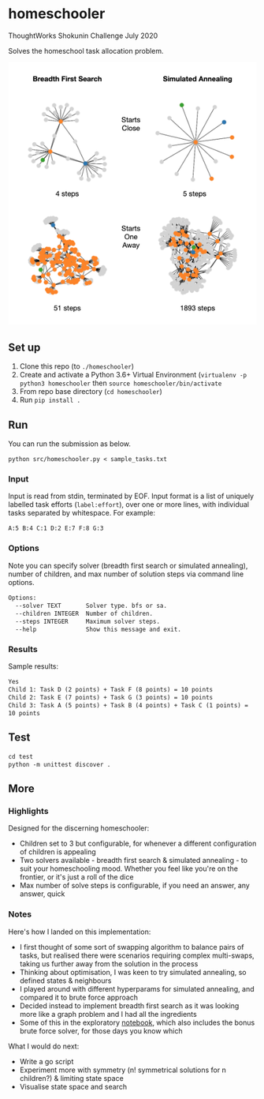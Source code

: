 # homeschooler
ThoughtWorks Shokunin Challenge July 2020

Solves the homeschool task allocation problem.

![Solution search visualisations](https://github.com/safetydave/homeschooler/blob/main/doc/search_viz.png?raw=true)

## Set up

1. Clone this repo (to `./homeschooler`)
2. Create and activate a Python 3.6+ Virtual Environment (`virtualenv -p python3 homeschooler`
   then `source homeschooler/bin/activate`
3. From repo base directory (`cd homeschooler`)
4. Run `pip install .`

## Run

You can run the submission as below.

```
python src/homeschooler.py < sample_tasks.txt
```

### Input

Input is read from stdin, terminated by EOF. Input format is a list of uniquely labelled task efforts (`label:effort`), over one or more lines, with individual tasks separated by whitespace. For example:

```
A:5 B:4 C:1 D:2 E:7 F:8 G:3
```

### Options

Note you can specify solver (breadth first search or simulated annealing), number of children, and max number of solution steps via command line options.

```
Options:
  --solver TEXT       Solver type. bfs or sa.
  --children INTEGER  Number of children.
  --steps INTEGER     Maximum solver steps.
  --help              Show this message and exit.
``` 

### Results

Sample results:

```
Yes
Child 1: Task D (2 points) + Task F (8 points) = 10 points
Child 2: Task E (7 points) + Task G (3 points) = 10 points
Child 3: Task A (5 points) + Task B (4 points) + Task C (1 points) = 10 points
```

## Test

```
cd test
python -m unittest discover .
```

## More

### Highlights

Designed for the discerning homeschooler:

* Children set to 3 but configurable, for whenever a different configuration of children is appealing
* Two solvers available - breadth first search & simulated annealing - to suit your homeschooling mood. Whether you feel like you're on the frontier, or it's just a roll of the dice
* Max number of solve steps is configurable, if you need an answer, any answer, quick

### Notes

Here's how I landed on this implementation:

* I first thought of some sort of swapping algorithm to balance pairs of tasks, but realised there were scenarios requiring complex multi-swaps, taking us further away from the solution in the process
* Thinking about optimisation, I was keen to try simulated annealing, so defined states & neighbours
* I played around with different hyperparams for simulated annealing, and compared it to brute force approach
* Decided instead to implement breadth first search as it was looking more like a graph problem and I had all the ingredients
* Some of this in the exploratory [notebook](https://github.com/safetydave/homeschooler/blob/main/doc/homeschooler.ipynb), which also includes the bonus brute force solver, for those days you know which

What I would do next:

* Write a go script
* Experiment more with symmetry (n! symmetrical solutions for n children?) & limiting state space
* Visualise state space and search
